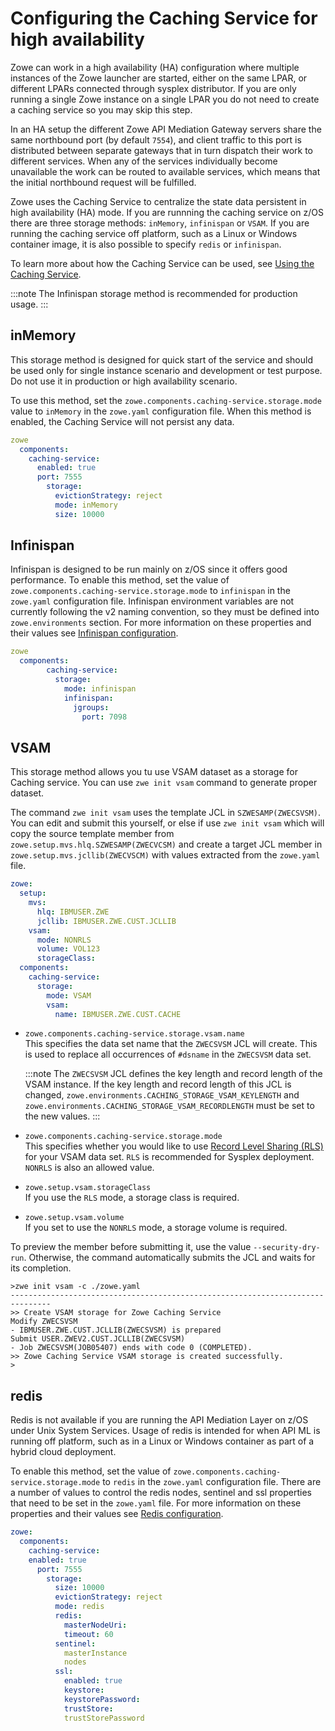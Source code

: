 # Configuring the Caching Service for high availability

Zowe can work in a high availability (HA) configuration where multiple instances of the Zowe launcher are started, either on the same LPAR, or different LPARs connected through sysplex distributor. If you are only running a single Zowe instance on a single LPAR you do not need to create a caching service so you may skip this step.  

In an HA setup the different Zowe API Mediation Gateway servers share the same northbound port (by default `7554`), and client traffic to this port is distributed between separate gateways that in turn dispatch their work to different services.  When any of the services individually become unavailable the work can be routed to available services, which means that the initial northbound request will be fulfilled.  

Zowe uses the Caching Service to centralize the state data persistent in high availability (HA) mode. If you are runnning the caching service on z/OS there are three storage methods: `inMemory`, `infinispan` or `VSAM`.  If you are running the caching service off platform, such as a Linux or Windows container image, it is also possible to specify `redis` or `infinispan`.  

To learn more about how the Caching Service can be used, see [Using the Caching Service](../user-guide/api-mediation/api-mediation-caching-service). 

:::note
The Infinispan storage method is recommended for production usage.
:::

## inMemory
   
   This storage method is designed for quick start of the service and should be used only for single instance scenario and development or test purpose. Do not use it in production or high availability scenario.
  
   To use this method, set the `zowe.components.caching-service.storage.mode` value to `inMemory` in the `zowe.yaml` configuration file. When this method is enabled, the Caching Service will not persist any data.  

   ``` yaml
   zowe
     components:
       caching-service:
         enabled: true
         port: 7555
           storage:
             evictionStrategy: reject
             mode: inMemory
             size: 10000
   ```

## Infinispan

  Infinispan is designed to be run mainly on z/OS since it offers good performance. To enable this method, set the value of `zowe.components.caching-service.storage.mode` to `infinispan` in the `zowe.yaml` configuration file.
  Infinispan environment variables are not currently following the v2 naming convention, so they must be defined into `zowe.environments` section.  For more information on these properties and their values see [Infinispan configuration](../extend/extend-apiml/api-mediation-infinispan.md#infinispan-configuration).

  ``` yaml
  zowe
    components:
          caching-service:
            storage:
              mode: infinispan
              infinispan: 
                jgroups:
                  port: 7098
  ```

## VSAM
  
  This storage method allows you tu use VSAM dataset as a storage for Caching service. You can use `zwe init vsam` command to generate proper dataset.


  The command `zwe init vsam` uses the template JCL in `SZWESAMP(ZWECSVSM)`.  You can edit and submit this yourself, or else if use `zwe init vsam` which will copy the source template member from `zowe.setup.mvs.hlq.SZWESAMP(ZWECVCSM)` and create a target JCL member in `zowe.setup.mvs.jcllib(ZWECVSCM)` with values extracted from the `zowe.yaml` file.  
  
  ```yaml
  zowe:
    setup:
      mvs:
        hlq: IBMUSER.ZWE
        jcllib: IBMUSER.ZWE.CUST.JCLLIB
      vsam:
        mode: NONRLS
        volume: VOL123
        storageClass:
    components:
      caching-service:
        storage:
          mode: VSAM
          vsam:
            name: IBMUSER.ZWE.CUST.CACHE
  ```

  - `zowe.components.caching-service.storage.vsam.name`  
  This specifies the data set name that the `ZWECSVSM` JCL will create. This is used to replace all occurrences of `#dsname` in the `ZWECSVSM` data set.

    :::note
    The `ZWECSVSM` JCL defines the key length and record length of the VSAM instance. If the key length and record length of this JCL is changed,
    `zowe.environments.CACHING_STORAGE_VSAM_KEYLENGTH` and `zowe.environments.CACHING_STORAGE_VSAM_RECORDLENGTH` must be set to the new values.
    :::

  - `zowe.components.caching-service.storage.mode`  
  This specifies whether you would like to use [Record Level Sharing (RLS)](https://www.ibm.com/support/pages/vsam-record-level-sharing-rls-overview) for your VSAM data set. `RLS` is recommended for Sysplex deployment.  `NONRLS` is also an allowed value.  


  - `zowe.setup.vsam.storageClass`   
  If you use the `RLS` mode, a storage class is required. 

  - `zowe.setup.vsam.volume`  
  If you set to use the `NONRLS` mode, a storage volume is required.


  To preview the member before submitting it, use the value `--security-dry-run`.  Otherwise, the command automatically submits the JCL and waits for its completion.

  ```
  >zwe init vsam -c ./zowe.yaml
  -------------------------------------------------------------------------------
  >> Create VSAM storage for Zowe Caching Service
  Modify ZWECSVSM
  - IBMUSER.ZWE.CUST.JCLLIB(ZWECSVSM) is prepared
  Submit USER.ZWEV2.CUST.JCLLIB(ZWECSVSM)
  - Job ZWECSVSM(JOB05407) ends with code 0 (COMPLETED).
  >> Zowe Caching Service VSAM storage is created successfully.
  >
  ```

## redis

   Redis is not available if you are running the API Mediation Layer on z/OS under Unix System Services. Usage of redis is intended for when API ML is running off platform, such as in a Linux or Windows container as part of a hybrid cloud deployment.

   To enable this method, set the value of `zowe.components.caching-service.storage.mode` to `redis` in the `zowe.yaml` configuration file.  There are a number of values to control the redis nodes, sentinel and ssl properties that need to be set in the `zowe.yaml` file.  For more information on these properties and their values see [Redis configuration](../extend/extend-apiml/api-mediation-redis.md#redis-configuration).  
   
   
   ```yaml
   zowe:
     components:
       caching-service:
       enabled: true
         port: 7555
           storage:
             size: 10000
             evictionStrategy: reject
             mode: redis
             redis:
               masterNodeUri: 
               timeout: 60
             sentinel:
               masterInstance
               nodes
             ssl:
               enabled: true
               keystore:
               keystorePassword:
               trustStore:
               trustStorePassword
   ```

